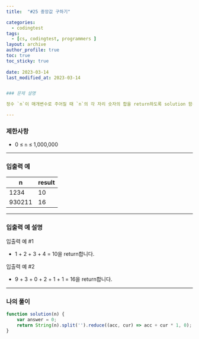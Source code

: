 ```yaml
---
title:  "#25 중앙값 구하기"

categories:
  - codingtest
tags:
  - [cs, codingtest, programmers ]
layout: archive
author_profile: true
toc: true
toc_sticky: true
 
date: 2023-03-14
last_modified_at: 2023-03-14


### 문제 설명

정수 `n`이 매개변수로 주어질 때 `n`의 각 자리 숫자의 합을 return하도록 solution 함수를 완성해주세요

---
```


### 제한사항

- 0 ≤ `n` ≤ 1,000,000

---

### 입출력 예

| n | result |
| --- | --- |
| 1234 | 10 |
| 930211 | 16 |

---

### 입출력 예 설명

입출력 예 #1

- 1 + 2 + 3 + 4 = 10을 return합니다.

입출력 예 #2

- 9 + 3 + 0 + 2 + 1 + 1 = 16을 return합니다.

---

### 나의 풀이

```jsx
function solution(n) {
    var answer = 0;
    return String(n).split('').reduce((acc, cur) => acc + cur * 1, 0); 
}
```